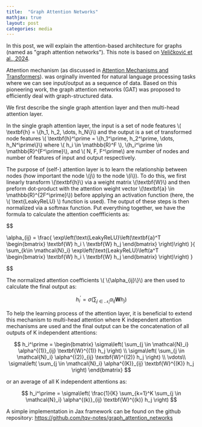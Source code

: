 ```yaml
---
title:  "Graph Attention Networks"
mathjax: true
layout: post
categories: media
---
```


In this post, we will explain the attention-based architecture for graphs (named as "graph attention networks"). This note is based on [Veličković et al., 2024](https://arxiv.org/abs/1710.10903).

Attention mechanism (as discussed in [Attention Mechanisms and Transformers](https://tqv-notes.github.io/Attention-Mechanisms-and-Transformers//)). was orginally invented for natural language processing tasks where we can see input/output as a sequence of data. Based on this pioneering work, the graph attention networks (GAT) was proposed to efficiently deal with graph-structured data.

We first describe the single graph attention layer and then multi-head attention layer.

In the single graph attention layer, the input is a set of node features \\( \textbf{h} = \\{h_1, h_2, \dots, h_N\\}\\) and the output is a set of transformed node features \\( \textbf{h}^\prime = \\{h_1^\prime, h_2^\prime, \dots, h_N^\prime\\}\\) where \\( h_i \in \mathbb{R}^F \\), \\(h_i^\prime \in \mathbb{R}^{F^\prime}\\), and \\( N, F, F^\prime\\) are number of nodes and number of features of input and output respectively.

The purpose of (self-) attention layer is to learn the relationship between nodes (how important the node \\(j\\) to the node \\(i\\)). To do this, we first linearly transform \\(\textbf{h}\\) via a weight matrix \\(\textbf{W}\\) and then preform dot-product with the attention weight vector \\(\textbf{a} \in \mathbb{R}^{2F^\prime}\\)) before applying an activation function (here, the \\( \text{LeakyReLU} \\) function is used). The output of these steps is then normalized via a softmax function. Put everything together, we have the formula to calculate the attention coeffficients as:

$$

\alpha_{ij} = \frac{ \exp\left(\text{LeakyReLU}\left(\textbf{a}^T \begin{bmatrix}
           \textbf{W} h_i \\
           \textbf{W} h_j
         \end{bmatrix} \right)\right) }{ \sum_{k\in \mathcal{N}_i} \exp\left(\text{LeakyReLU}\left(a^T \begin{bmatrix}
           \textbf{W} h_i \\
           \textbf{W} h_j
         \end{bmatrix} \right)\right) }

$$

The normalized attention coefficients \\( \\{\alpha_{ij}\\}\\) are then used to calculate the final output as:

$$
h_i^\prime = \sigma\left( \sum_{j \in \mathcal{N}_i} \alpha_{ij} \textbf{W} h_j \right)
$$

To help the learning process of the attention layer, it is beneficial to extend this mechanism to multi-head attention where K independent attention mechanisms are used and the final output can be the concatenation of all outputs of K independent attentions:

$$
h_i^\prime = 
\begin{bmatrix}
\sigma\left( \sum_{j \in \mathcal{N}_i} \alpha^{(1)}_{ij} \textbf{W}^{(1)} h_j \right) \\
\sigma\left( \sum_{j \in \mathcal{N}_i} \alpha^{(2)}_{ij} \textbf{W}^{(2)} h_j \right) \\
\vdots\\
\sigma\left( \sum_{j \in \mathcal{N}_i} \alpha^{(K)}_{ij} \textbf{W}^{(K)} h_j \right)
\end{bmatrix}
$$

or an average of all K independent attentions as:

$$
h_i^\prime = \sigma\left( \frac{1}{K} \sum_{k=1}^K \sum_{j \in \mathcal{N}_i} \alpha^{(k)}_{ij} \textbf{W}^{(k)} h_j \right)
$$

A simple implementation in Jax framework can be found on the github repository: https://github.com/tqv-notes/graph_attention_networks
